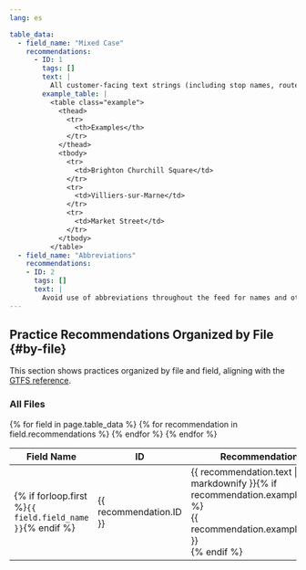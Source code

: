 ```yaml
---
lang: es

table_data:
  - field_name: "Mixed Case"
    recommendations:
      - ID: 1
        tags: []
        text: |
          All customer-facing text strings (including stop names, route names, and headsigns) should use Mixed Case (not ALL CAPS), following local conventions for capitalization of place names on displays capable of displaying lower case characters. <!--(12)-->
        example_table: |
          <table class="example">
            <thead>
              <tr>
                <th>Examples</th>
              </tr>
            </thead>
            <tbody>
              <tr>
                <td>Brighton Churchill Square</td>
              </tr>
              <tr>
                <td>Villiers-sur-Marne</td>
              </tr>
              <tr>
                <td>Market Street</td>
              </tr>
            </tbody>
          </table>
  - field_name: "Abbreviations"
    recommendations:
    - ID: 2
      tags: []
      text: |
        Avoid use of abbreviations throughout the feed for names and other text (e.g. St. for Street) unless a location is called by its abbreviated name (e.g. “JFK Airport”). Abbreviations may be problematic for accessibility by screen reader software and voice user interfaces. Consuming software can be engineered to reliably convert full words to abbreviations for display, but converting from abbreviations to full words is prone to more risk of error.<!--(14)-->
---
```


## Practice Recommendations Organized by File {#by-file}

This section shows practices organized by file and field, aligning with the [GTFS reference](https://github.com/google/transit/blob/master/gtfs/spec/en/reference.md).

### All Files

<div class="table-wrapper">
  <table class="recommendation">
    <thead>
      <tr>
        <th>Field Name</th>
        <th>ID</th>
        <th>Recommendation</th>
      </tr>
    </thead>
    <tbody>
    {% for field in page.table_data %}
      {% for recommendation in field.recommendations %}
      <tr id="{{ page.slug }}_{{ recommendation.ID }}" class="anchor-row{% if forloop.first %} field-row{% endif %}{% for tag in recommendation.tags %} {{ tag }}{% endfor %}">
        <td>{% if forloop.first %}<code>{{ field.field_name }}</code>{% endif %}</td>
        <td><div class="anchor-node"><p>{{ recommendation.ID }}</p><a class="anchor-link" href="#{{ page.slug }}_{{ recommendation.ID }}"><i class="fa fa-link" aria-hidden="true"></i></a></div></td>
        <td>{{ recommendation.text | markdownify }}{% if recommendation.example_table %}<div class="table-wrapper">{{ recommendation.example_table }}</div>{% endif %}</td>
      </tr>
      {% endfor %}
    {% endfor %}
    </tbody>
  </table>
</div>
